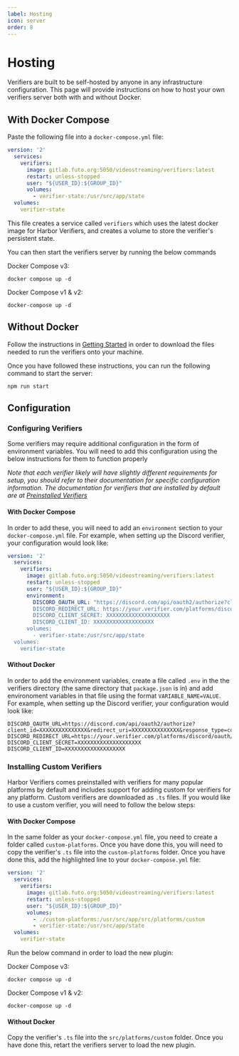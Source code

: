 ```yaml
---
label: Hosting
icon: server
order: 8
---
```


# Hosting

Verifiers are built to be self-hosted by anyone in any infrastructure configuration. This page will provide instructions on
how to host your own verifiers server both with and without Docker.

## With Docker Compose

Paste the following file into a `docker-compose.yml` file:

```yaml
version: '2'
  services: 
    verifiers:
      image: gitlab.futo.org:5050/videostreaming/verifiers:latest
      restart: unless-stopped 
      user: "${USER_ID}:${GROUP_ID}"
      volumes:
        - verifier-state:/usr/src/app/state
  volumes:
    verifier-state
```

This file creates a service called `verifiers` which uses the latest docker image for Harbor Verifiers, and creates a
volume to store the verifier's persistent state. 

You can then start the verifiers server by running the below commands

Docker Compose v3:
```shell
docker compose up -d
```

Docker Compose v1 & v2:
```shell
docker-compose up -d
```

## Without Docker

Follow the instructions in [Getting Started](getting-started) in order to download the files needed to run the verifiers  onto
your machine.

Once you have followed these instructions, you can run the following command to start the server:

```shell
npm run start
```

## Configuration

### Configuring Verifiers

Some verifiers may require additional configuration in the form of environment variables. You will need to add this configuration
using the below instructions for them to function properly

*Note that each verifier likely will have slightly different requirements for setup, you should refer to their 
documentation for specific configuration information. The documentation for verifiers that are installed by default
are at [Preinstalled Verifiers](preinstalled-verifiers)*

#### With Docker Compose

In order to add these, you 
will need to add an `environment` section to your `docker-compose.yml` file.  For example, when setting up the Discord 
verifier, your configuration would look like:

```yaml #7-11
version: '2'
  services: 
    verifiers:
      image: gitlab.futo.org:5050/videostreaming/verifiers:latest
      restart: unless-stopped 
      user: "${USER_ID}:${GROUP_ID}"
      environment:
        DISCORD_OAUTH_URL: "https://discord.com/api/oauth2/authorize?client_id=XXXXXXXXXXXXXXX&redirect_uri=XXXXXXXXXXXXXXX&response_type=code&scope=identify
        DISCORD_REDIRECT_URL: https://your.verifier.com/platforms/discord/oauth/callback
        DISCORD_CLIENT_SECRET: XXXXXXXXXXXXXXXXXXXX 
        DISCORD_CLIENT_ID: XXXXXXXXXXXXXXXXXXX 
      volumes:
        - verifier-state:/usr/src/app/state
  volumes:
    verifier-state

```

#### Without Docker

In order to add the environment variables, create a file called `.env` in the the verifiers directory (the same directory that `package.json` is in) and
add environoment variables in that file using the format `VARIABLE_NAME=VALUE`. For example, when setting up the Discord verifier, your configuration
would look like:

```shell
DISCORD_OAUTH_URL=https://discord.com/api/oauth2/authorize?client_id=XXXXXXXXXXXXXXX&redirect_uri=XXXXXXXXXXXXXXX&response_type=code&scope=identify
DISCORD_REDIRECT_URL=https://your.verifier.com/platforms/discord/oauth/callback
DISCORD_CLIENT_SECRET=XXXXXXXXXXXXXXXXXXXX 
DISCORD_CLIENT_ID=XXXXXXXXXXXXXXXXXXX
```

### Installing Custom Verifiers

Harbor Verifiers comes preinstalled with verifiers for many popular platforms by default and includes support for adding custom for verifiers for any platform.
Custom verifiers are downloaded as `.ts` files. If you would like to use a custom verifier, you will need to follow the below steps:

#### With Docker Compose

In the same folder as your `docker-compose.yml` file, you need to create a folder called `custom-platforms`. Once you have done this, you will need to 
copy the verifier's `.ts` file into the `custom-platforms` folder. Once you have done this, add the highlighted line to your `docker-compose.yml` file: 


```yaml #8
version: '2'
  services: 
    verifiers:
      image: gitlab.futo.org:5050/videostreaming/verifiers:latest
      restart: unless-stopped 
      user: "${USER_ID}:${GROUP_ID}"
      volumes:
        - ./custom-platforms:/usr/src/app/src/platforms/custom
        - verifier-state:/usr/src/app/state
  volumes:
    verifier-state

```

Run the below command in order to load the new plugin:

Docker Compose v3:
```shell
docker compose up -d
```

Docker Compose v1 & v2:
```shell
docker-compose up -d
```


#### Without Docker

Copy the verifier's `.ts` file into the `src/platforms/custom` folder. Once you have done this, retart the verifiers server to load the new plugin.
